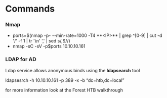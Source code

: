 # Commands

### Nmap

- ports=$(nmap -p- --min-rate=1000 -T4 **<IP>** | grep ^[0-9] | cut -d '/' -f 1 | tr '\n' ',' | sed s/,$//)
- nmap -sC -sV -p$ports 10.10.10.161

### LDAP for AD

Ldap service allows anonymous binds using the **ldapsearch** tool

ldapsesrch -h 10.10.10.161 -p 389 -x -b “dc=htb,dc=local”

for more information look at the Forest HTB walkthrough